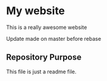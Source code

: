 #  My website

This is a really awesome website

Update made on master before rebase

## Repository Purpose

This file is just a readme file.
